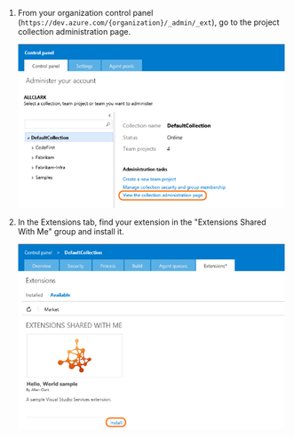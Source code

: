 1. From your organization control panel (```https://dev.azure.com/{organization}/_admin/_ext```), go to the project collection administration page. 

	![Control panel, view the collection administration page link](../../media/install/collection-page.png)

2. In the Extensions tab, find your extension in the "Extensions Shared With Me" group and install it.

	![Control panel, Extensions tab, Install button](../../media/install/install.png)


   
